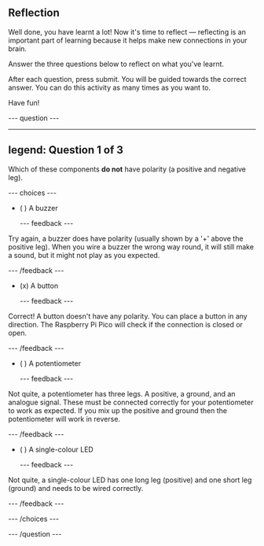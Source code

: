## Reflection

Well done, you have learnt a lot! Now it's time to reflect — reflecting is an important part of learning because it helps make new connections in your brain.

Answer the three questions below to reflect on what you've learnt.

After each question, press submit. You will be guided towards the correct answer. You can do this activity as many times as you want to.

Have fun!

--- question ---

---
legend: Question 1 of 3
---

Which of these components **do not** have polarity (a positive and negative leg).

--- choices ---

- ( ) A buzzer

  --- feedback ---

Try again, a buzzer does have polarity (usually shown by a '+' above the positive leg). When you wire a buzzer the wrong way round, it will still make a sound, but it might not play as you expected.

  --- /feedback ---

- (x) A button

  --- feedback ---

Correct! A button doesn't have any polarity. You can place a button in any direction. The Raspberry Pi Pico will check if the connection is closed or open.

  --- /feedback ---

- ( ) A potentiometer

  --- feedback ---

Not quite, a potentiometer has three legs. A positive, a ground, and an analogue signal. These must be connected correctly for your potentiometer to work as expected. If you mix up the positive and ground then the potentiometer will work in reverse.

  --- /feedback ---

- ( ) A single-colour LED

  --- feedback ---

Not quite, a single-colour LED has one long leg (positive) and one short leg (ground) and needs to be wired correctly.

  --- /feedback ---

--- /choices ---

--- /question ---
